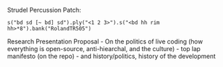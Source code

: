 Strudel Percussion Patch:
```
s("bd sd [~ bd] sd").ply("<1 2 3>").s("<bd hh rim hh>*8").bank("RolandTR505")
```
Research Presentation Proposal - On the politics of live coding (how everything is open-source, anti-hiearchal, and the culture) - top lap manifesto (on the repo) - and history/politics, history of the development